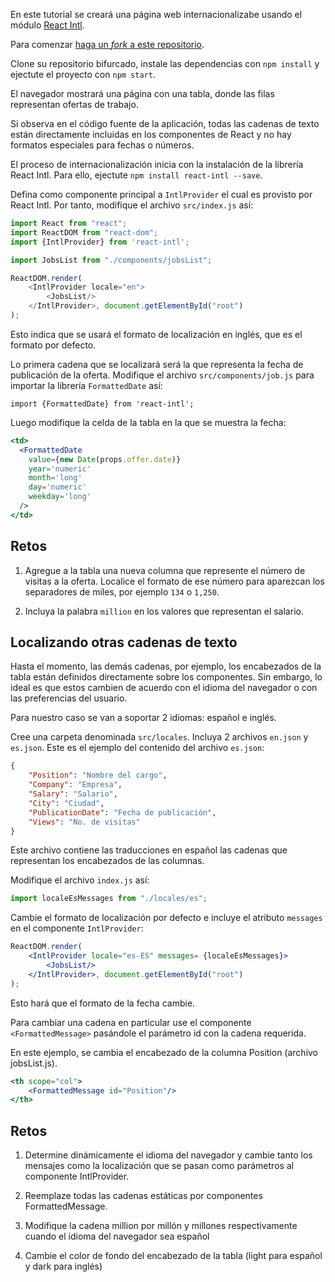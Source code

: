 En este tutorial se creará una página web internacionalizabe usando el módulo [React Intl](https://formatjs.io/docs/getting-started/installation/).

Para comenzar [haga un _fork_ a este repositorio](https://github.com/isis3710-uniandes/i18n).

Clone su repositorio bifurcado, instale las dependencias con `npm install` y ejectute el proyecto con `npm start`.

El navegador mostrará una página con una tabla, donde las filas representan ofertas de trabajo.

Si observa en el código fuente de la aplicación, todas las cadenas de texto están directamente incluidas en los componentes de React y no hay formatos especiales para fechas o números.  

El proceso de internacionalización inicia con la instalación de la librería React Intl. Para ello, ejectute `npm install react-intl --save`. 

Defina como componente principal a `IntlProvider` el cual es provisto por React Intl. Por tanto, modifique el archivo `src/index.js` así:

```javascript
import React from "react";
import ReactDOM from "react-dom";
import {IntlProvider} from 'react-intl';

import JobsList from "./components/jobsList";

ReactDOM.render(
	<IntlProvider locale="en">
		<JobsList/>
	</IntlProvider>, document.getElementById("root")
);
```
Esto indica que se usará el formato de localización en inglés, que es el formato por defecto.

Lo primera cadena que se localizará será la que representa la fecha de publicación de la oferta. Modifique el archivo `src/components/job.js` para importar la librería `FormattedDate` así:

```import {FormattedDate} from 'react-intl';```

Luego modifique la celda de la tabla en la que se muestra la fecha:

```jsx
<td>
  <FormattedDate
    value={new Date(props.offer.date)}
    year='numeric'
    month='long'
    day='numeric'
    weekday='long'
  />
</td>
```

## Retos

1. Agregue a la tabla una nueva columna que represente el número de visitas a la oferta. Localice el formato de ese número para aparezcan los separadores de miles, por ejemplo `134` o `1,250`.

2. Incluya la palabra `million` en los valores que representan el salario.

## Localizando otras cadenas de texto

Hasta el momento, las demás cadenas, por ejemplo, los encabezados de la tabla están definidos directamente sobre los componentes. Sin embargo, lo ideal es que estos cambien de acuerdo con el idioma del navegador o con las preferencias del usuario. 

Para nuestro caso se van a soportar 2 idiomas: español e inglés.

Cree una carpeta denominada ```src/locales```. Incluya 2 archivos `en.json` y `es.json`. Este es el ejemplo del contenido del archivo `es.json`:

```json
{
	"Position": "Nombre del cargo",
	"Company": "Empresa",
	"Salary": "Salario",
	"City": "Ciudad",
	"PublicationDate": "Fecha de publicación",
	"Views": "No. de visitas"
}
```
Este archivo contiene las traducciones en español las cadenas que representan los encabezados de las columnas.

Modifique el archivo `index.js` así:

```javascript
import localeEsMessages from "./locales/es";
```

Cambie el formato de localización por defecto e incluye el atributo ```messages``` en el componente ```IntlProvider```:

```jsx
ReactDOM.render(
	<IntlProvider locale="es-ES" messages= {localeEsMessages}>
		<JobsList/>
	</IntlProvider>, document.getElementById("root")
);
```
Esto hará que el formato de la fecha cambie.

Para cambiar una cadena en particular use el componente `<FormattedMessage>` pasándole el parámetro id con la cadena requerida. 

En este ejemplo, se cambia el encabezado de la columna Position (archivo jobsList.js).

```jsx
<th scope="col">
    <FormattedMessage id="Position"/>
</th>
```

## Retos

1. Determine dinámicamente el idioma del navegador y cambie tanto los mensajes como la localización que se pasan como parámetros al componente IntlProvider.

2. Reemplaze todas las cadenas estáticas por componentes FormattedMessage.

3. Modifique la cadena million por millón y millones respectivamente cuando el idioma del navegador sea español   

4. Cambie el color de fondo del encabezado de la tabla (light para español y dark para inglés) 

